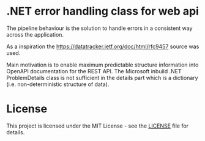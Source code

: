 # .NET error handling class for web api

The pipeline behaviour is the solution to handle errors in a consistent way across the application.

As a inspiration the https://datatracker.ietf.org/doc/html/rfc9457 source was used.

Main motivation is to enable maximum predictable structure information into OpenAPI documentation for the REST API. The
Microsoft inbuild .NET ProblemDetails class is not sufficient in the details part which is a dictionary (i.e.
non-deterministic structure of data).

# License

This project is licensed under the MIT License - see the [LICENSE](LICENSE) file for details.